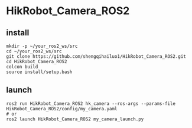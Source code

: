 # HikRobot_Camera_ROS2

## install

```_
mkdir -p ~/your_ros2_ws/src
cd ~/your_ros2_ws/src
git clone https://github.com/shengqihailuo1/HikRobot_Camera_ROS2.git
cd HikRobot_Camera_ROS2
colcon build
source install/setup.bash
```

## launch

```
ros2 run HikRobot_Camera_ROS2 hk_camera --ros-args --params-file HikRobot_Camera_ROS2/config/my_camera.yaml
# or
ros2 launch HikRobot_Camera_ROS2 my_camera_launch.py
```


